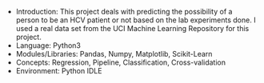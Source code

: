 * Introduction: This project deals with predicting the possibility of a person to be an HCV patient or not based on the lab experiments done. I used a real data set from the UCI Machine Learning Repository for this project.
* Language: Python3
* Modules/Libraries: Pandas, Numpy, Matplotlib, Scikit-Learn
* Concepts: Regression, Pipeline, Classification, Cross-validation
* Environment: Python IDLE
